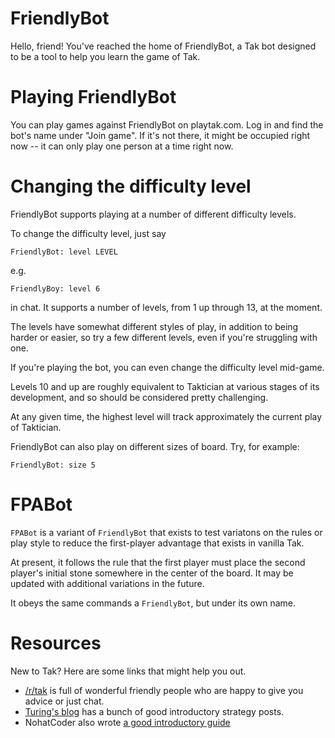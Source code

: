 # FriendlyBot

Hello, friend! You've reached the home of FriendlyBot, a Tak bot
designed to be a tool to help you learn the game of Tak.

# Playing FriendlyBot

You can play games against FriendlyBot on playtak.com. Log in and find
the bot's name under "Join game". If it's not there, it might be
occupied right now -- it can only play one person at a time right now.

# Changing the difficulty level

FriendlyBot supports playing at a number of different difficulty
levels.

To change the difficulty level, just say

    FriendlyBot: level LEVEL

e.g.

    FriendlyBoy: level 6

in chat. It supports a number of levels, from 1 up through 13, at the
moment.

The levels have somewhat different styles of play, in addition to
being harder or easier, so try a few different levels, even if you're
struggling with one.

If you're playing the bot, you can even change the difficulty level
mid-game.

Levels 10 and up are roughly equivalent to Taktician at various stages
of its development, and so should be considered pretty challenging.

At any given time, the highest level will track approximately the
current play of Taktician.

FriendlyBot can also play on different sizes of board. Try, for example:

    FriendlyBot: size 5

# FPABot

`FPABot` is a variant of `FriendlyBot` that exists to test variatons
on the rules or play style to reduce the first-player advantage that
exists in vanilla Tak.

At present, it follows the rule that the first player must place the
second player's initial stone somewhere in the center of the board. It
may be updated with additional variations in the future.

It obeys the same commands a `FriendlyBot`, but under its own name.

# Resources

New to Tak? Here are some links that might help you out.

- [/r/tak](https://www.reddit.com/r/Tak/) is full of wonderful
  friendly people who are happy to give you advice or just chat.
- [Turing's blog](https://taktraveler.wordpress.com/) has a bunch of
  good introductory strategy posts.
- NohatCoder also wrote
  [a good introductory guide](http://ebusiness.hopto.org/2016-04-27-1.html)
